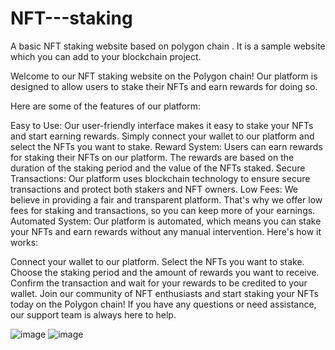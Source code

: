 # NFT---staking
A basic NFT staking website based on polygon chain . It is a sample website which you can add to your blockchain project.


Welcome to our NFT staking website on the Polygon chain! Our platform is designed to allow users to stake their NFTs and earn rewards for doing so.

Here are some of the features of our platform:

Easy to Use: Our user-friendly interface makes it easy to stake your NFTs and start earning rewards. Simply connect your wallet to our platform and select the NFTs you want to stake.
Reward System: Users can earn rewards for staking their NFTs on our platform. The rewards are based on the duration of the staking period and the value of the NFTs staked.
Secure Transactions: Our platform uses blockchain technology to ensure secure transactions and protect both stakers and NFT owners.
Low Fees: We believe in providing a fair and transparent platform. That's why we offer low fees for staking and transactions, so you can keep more of your earnings.
Automated System: Our platform is automated, which means you can stake your NFTs and earn rewards without any manual intervention.
Here's how it works:

Connect your wallet to our platform.
Select the NFTs you want to stake.
Choose the staking period and the amount of rewards you want to receive.
Confirm the transaction and wait for your rewards to be credited to your wallet.
Join our community of NFT enthusiasts and start staking your NFTs today on the Polygon chain! If you have any questions or need assistance, our support team is always here to help.


![image](https://user-images.githubusercontent.com/121884963/235318031-579f7aca-a7a8-496c-94f1-ac79f12b15ea.png)
![image](https://user-images.githubusercontent.com/121884963/235318035-1507ab80-258f-446d-8e39-3cd3c085bc3a.png)
